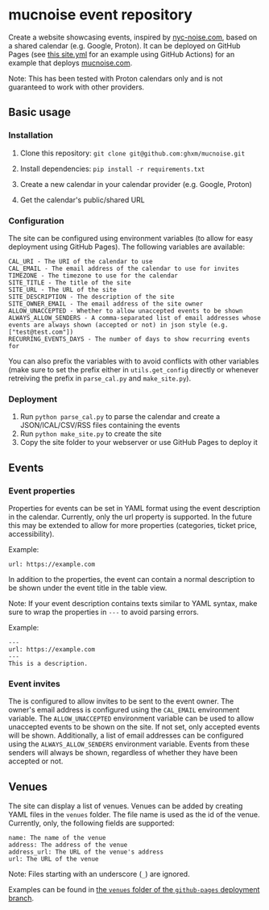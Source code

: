 # mucnoise event repository

Create a website showcasing events, inspired by [nyc-noise.com](https://www.nyc-noise.com), based on a shared calendar (e.g. Google, Proton). It can be deployed on GitHub Pages (see [this site.yml](/../github-pages/.github/workflows/site.yml) for an example using GitHub Actions) for an example that deploys [mucnoise.com](https://mucnoise.com).

Note: This has been tested with Proton calendars only and is not guaranteed to work with other providers.

## Basic usage

### Installation

1. Clone this repository: `git clone git@github.com:ghxm/mucnoise.git`

2. Install dependencies: `pip install -r requirements.txt`

3. Create a new calendar in your calendar provider (e.g. Google, Proton)
4. Get the calendar's public/shared URL

### Configuration

The site can be configured using environment variables (to allow for easy deployment using GitHub Pages). The following variables are available:

```
CAL_URI - The URI of the calendar to use
CAL_EMAIL - The email address of the calendar to use for invites
TIMEZONE - The timezone to use for the calendar
SITE_TITLE - The title of the site
SITE_URL - The URL of the site
SITE_DESCRIPTION - The description of the site
SITE_OWNER_EMAIL - The email address of the site owner
ALLOW_UNACCEPTED - Whether to allow unaccepted events to be shown
ALWAYS_ALLOW_SENDERS - A comma-separated list of email addresses whose events are always shown (accepted or not) in json style (e.g. ["test@test.com"])
RECURRING_EVENTS_DAYS - The number of days to show recurring events for
```


You can also prefix the variables with to avoid conflicts with other variables (make sure to set the prefix either in `utils.get_config` directly or whenever retreiving the prefix in `parse_cal.py` and `make_site.py`).


### Deployment

1. Run `python parse_cal.py` to parse the calendar and create a JSON/ICAL/CSV/RSS files containing the events
2. Run `python make_site.py` to create the site
3. Copy the site folder to your webserver or use GitHub Pages to deploy it


## Events

### Event properties

Properties for events can be set in YAML format using the event description in the calendar. Currently, only the url property is supported. In the future this may be extended to allow for more properties (categories, ticket price, accessibility).

Example:

```
url: https://example.com
```

In addition to the properties, the event can contain a normal description to be shown under the event title in the table view.

Note: If your event description contains texts similar to YAML syntax, make sure to wrap the properties in `---` to avoid parsing errors.

Example:

```
---
url: https://example.com
---
This is a description.
```

### Event invites

The is configured to allow invites to be sent to the event owner. The owner's email address is configured using the `CAL_EMAIL` environment variable. The `ALLOW_UNACCEPTED` environment variable can be used to allow unaccepted events to be shown on the site. If not set, only accepted events will be shown. Additionally, a list of email addresses can be configured using the `ALWAYS_ALLOW_SENDERS` environment variable. Events from these senders will always be shown, regardless of whether they have been accepted or not.


## Venues

The site can display a list of venues. Venues can be added by creating YAML files in the `venues` folder. The file name is used as the id of the venue. Currently, only, the following fields are supported:

```
name: The name of the venue
address: The address of the venue
address_url: The URL of the venue's address
url: The URL of the venue
```

Note: Files starting with an underscore (`_`) are ignored.

Examples can be found in [the `venues` folder of the `github-pages` deployment branch](/../github-pages/veneus).




